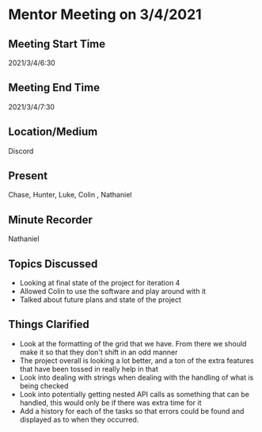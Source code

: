 # Mentor Meeting on 3/4/2021

## Meeting Start Time

2021/3/4/6:30

## Meeting End Time

2021/3/4/7:30

## Location/Medium

Discord

## Present

Chase, Hunter, Luke, Colin , Nathaniel

## Minute Recorder

Nathaniel

## Topics Discussed

-	Looking at final state of the project for iteration 4
- Allowed Colin to use the software and play around with it
- Talked about future plans and state of the project

## Things Clarified

- Look at the formatting of the grid that we have. From there we should make it so that they don't shift in an odd manner
- The project overall is looking a lot better, and a ton of the extra features that have been tossed in really help in that
- Look into dealing with strings when dealing with the handling of what is being checked
- Look into potentially getting nested API calls as something that can be handled, this would only be if there was extra time for it
- Add a history for each of the tasks so that errors could be found and displayed as to when they occurred.
